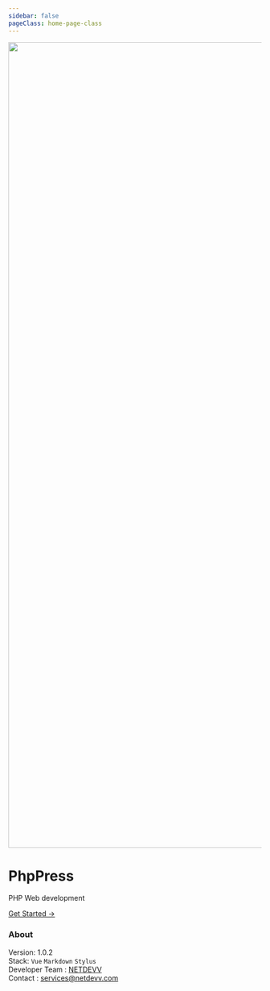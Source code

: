 ```yaml
---
sidebar: false
pageClass: home-page-class
---
```


<img src="/docs/assets/phpLogo.png" style="height:40vh;"/>

<h1>PhpPress</h1>

<p class="description">PHP Web development</p>

<p class="action"><a href="/docs/assignments/" class="nav-link action-button">Get Started →</a></p>

### About

Version: 1.0.2 <br/>
Stack: `Vue` `Markdown` `Stylus` <br/>
Developer Team : [NETDEVV](https://netdevv.com) <br/>
Contact : [services@netdevv.com](mailto:services@netdevv.com)
